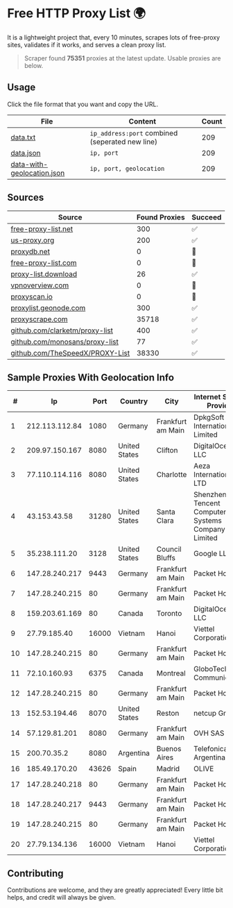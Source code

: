 
# Free HTTP Proxy List 🌍

It is a lightweight project that, every 10 minutes, scrapes lots of free-proxy sites, validates if it works, and serves a clean proxy list.


> Scraper found **75351** proxies at the latest update. Usable proxies are below.

## Usage

Click the file format that you want and copy the URL.


|File|Content|Count|
|----|-------|-----|
|[data.txt](https://raw.githubusercontent.com/themiralay/Proxy-List-World/master/data.txt)|`ip_address:port` combined (seperated new line)|209|
|[data.json](https://raw.githubusercontent.com/themiralay/Proxy-List-World/master/data.json)|`ip, port`|209|
|[data-with-geolocation.json](https://raw.githubusercontent.com/themiralay/Proxy-List-World/master/data-with-geolocation.json)|`ip, port, geolocation`|209|

## Sources

|Source|Found Proxies|Succeed|
|------|-------------|-------|
|[free-proxy-list.net](https://free-proxy-list.net)|300|✅|
|[us-proxy.org](https://www.us-proxy.org)|200|✅|
|[proxydb.net](http://proxydb.net)|0|🚫|
|[free-proxy-list.com](https://free-proxy-list.com/?page=&port=&type%5B%5D=http&type%5B%5D=https&up_time=0&search=Search)|0|🚫|
|[proxy-list.download](https://www.proxy-list.download/HTTP)|26|✅|
|[vpnoverview.com](https://vpnoverview.com/privacy/anonymous-browsing/free-proxy-servers)|0|🚫|
|[proxyscan.io](https://www.proxyscan.io)|0|🚫|
|[proxylist.geonode.com](https://proxylist.geonode.com/api/proxy-list?limit=300&page=1&sort_by=lastChecked&sort_type=desc&protocols=http,https)|300|✅|
|[proxyscrape.com](https://api.proxyscrape.com/v2/?request=displayproxies&protocol=http&timeout=10000&country=all&ssl=all&anonymity=all)|35718|✅|
|[github.com/clarketm/proxy-list](https://raw.githubusercontent.com/clarketm/proxy-list/master/proxy-list-raw.txt)|400|✅|
|[github.com/monosans/proxy-list](https://raw.githubusercontent.com/monosans/proxy-list/main/proxies/http.txt)|77|✅|
|[github.com/TheSpeedX/PROXY-List](https://raw.githubusercontent.com/TheSpeedX/PROXY-List/master/http.txt)|38330|✅|


## Sample Proxies With Geolocation Info

|#|Ip|Port|Country|City|Internet Service Provider|
|-|--|----|-------|----|-------------------------|
|1|212.113.112.84|1080|Germany|Frankfurt am Main|DpkgSoft International Limited|
|2|209.97.150.167|8080|United States|Clifton|DigitalOcean, LLC|
|3|77.110.114.116|8080|United States|Charlotte|Aeza International LTD|
|4|43.153.43.58|31280|United States|Santa Clara|Shenzhen Tencent Computer Systems Company Limited|
|5|35.238.111.20|3128|United States|Council Bluffs|Google LLC|
|6|147.28.240.217|9443|Germany|Frankfurt am Main|Packet Host, Inc.|
|7|147.28.240.215|80|Germany|Frankfurt am Main|Packet Host, Inc.|
|8|159.203.61.169|80|Canada|Toronto|DigitalOcean, LLC|
|9|27.79.185.40|16000|Vietnam|Hanoi|Viettel Corporation|
|10|147.28.240.215|80|Germany|Frankfurt am Main|Packet Host, Inc.|
|11|72.10.160.93|6375|Canada|Montreal|GloboTech Communications|
|12|147.28.240.215|80|Germany|Frankfurt am Main|Packet Host, Inc.|
|13|152.53.194.46|8070|United States|Reston|netcup GmbH|
|14|57.129.81.201|8080|Germany|Frankfurt am Main|OVH SAS|
|15|200.70.35.2|8080|Argentina|Buenos Aires|Telefonica de Argentina|
|16|185.49.170.20|43626|Spain|Madrid|OLIVE|
|17|147.28.240.218|80|Germany|Frankfurt am Main|Packet Host, Inc.|
|18|147.28.240.217|9443|Germany|Frankfurt am Main|Packet Host, Inc.|
|19|147.28.240.215|80|Germany|Frankfurt am Main|Packet Host, Inc.|
|20|27.79.134.136|16000|Vietnam|Hanoi|Viettel Corporation|



## Contributing

Contributions are welcome, and they are greatly appreciated! Every
little bit helps, and credit will always be given.

